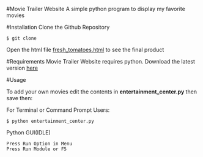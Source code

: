 #Movie Trailer Website
A simple python program to display my favorite movies

#Installation
Clone the Github Repository
```
$ git clone

```
Open the html file [fresh_tomatoes.html](fresh_tomatoes.html) to see the final product

#Requirements
Movie Trailer Website requires python. Download the latest version [here](https://www.python.org/)

#Usage

To add your own movies edit the contents in **entertainment_center.py** then save then:

For Terminal or Command Prompt Users:
```
$ python entertainment_center.py

```
Python GUI(IDLE)
```
Press Run Option in Menu
Press Run Module or F5

```
